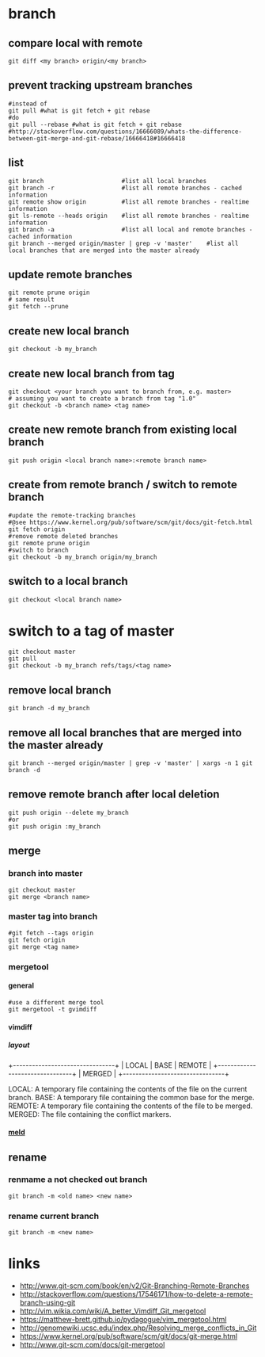 # branch

## compare local with remote

    git diff <my branch> origin/<my branch>

## prevent tracking upstream branches

    #instead of
    git pull #what is git fetch + git rebase
    #do
    git pull --rebase #what is git fetch + git rebase
    #http://stackoverflow.com/questions/16666089/whats-the-difference-between-git-merge-and-git-rebase/16666418#16666418

## list

    git branch                      #list all local branches
    git branch -r                   #list all remote branches - cached information
    git remote show origin          #list all remote branches - realtime information
    git ls-remote --heads origin    #list all remote branches - realtime information
    git branch -a                   #list all local and remote branches - cached information
    git branch --merged origin/master | grep -v 'master'    #list all local branches that are merged into the master already

## update remote branches

    git remote prune origin
    # same result
    git fetch --prune

## create new local branch

    git checkout -b my_branch

## create new local branch from tag

    git checkout <your branch you want to branch from, e.g. master>
    # assuming you want to create a branch from tag "1.0"
    git checkout -b <branch name> <tag name>

## create new remote branch from existing local branch

    git push origin <local branch name>:<remote branch name>

## create from remote branch / switch to remote branch

    #update the remote-tracking branches
    #@see https://www.kernel.org/pub/software/scm/git/docs/git-fetch.html
    git fetch origin
    #remove remote deleted branches
    git remote prune origin 
    #switch to branch
    git checkout -b my_branch origin/my_branch

## switch to a local branch

    git checkout <local branch name>

# switch to a tag of master

    git checkout master
    git pull
    git checkout -b my_branch refs/tags/<tag name>

## remove local branch

    git branch -d my_branch

## remove all local branches that are merged into the master already

    git branch --merged origin/master | grep -v 'master' | xargs -n 1 git branch -d

## remove remote branch after local deletion

    git push origin --delete my_branch
    #or
    git push origin :my_branch

## merge

### branch into master

    git checkout master
    git merge <branch name>

### master tag into branch

    #git fetch --tags origin
    git fetch origin
    git merge <tag name>

### mergetool

#### general

```
#use a different merge tool
git mergetool -t gvimdiff
```

#### vimdiff

##### layout

+--------------------------------+
| LOCAL  |     BASE     | REMOTE |
+--------------------------------+
|             MERGED             |
+--------------------------------+

LOCAL:  A temporary file containing the contents of the file on the current branch.
BASE:   A temporary file containing the common base for the merge.
REMOTE: A temporary file containing the contents of the file to be merged.
MERGED: The file containing the conflict markers.

#### [meld](http://meldmerge.org/)

## rename

### renmame a not checked out branch

```
git branch -m <old name> <new name>
```

### rename current branch

```
git branch -m <new name>
```

# links

* http://www.git-scm.com/book/en/v2/Git-Branching-Remote-Branches
* http://stackoverflow.com/questions/17546171/how-to-delete-a-remote-branch-using-git
* http://vim.wikia.com/wiki/A_better_Vimdiff_Git_mergetool
* https://matthew-brett.github.io/pydagogue/vim_mergetool.html
* http://genomewiki.ucsc.edu/index.php/Resolving_merge_conflicts_in_Git
* https://www.kernel.org/pub/software/scm/git/docs/git-merge.html
* http://www.git-scm.com/docs/git-mergetool
